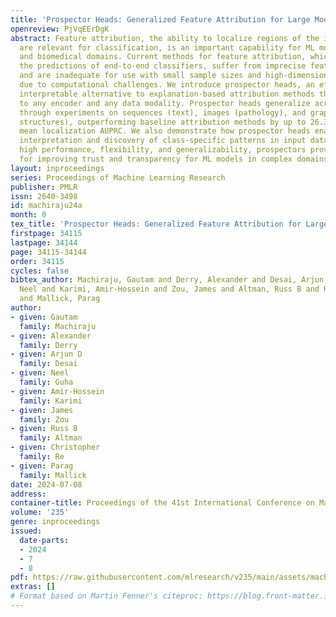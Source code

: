```yaml
---
title: 'Prospector Heads: Generalized Feature Attribution for Large Models & Data'
openreview: PjVqEErDgK
abstract: Feature attribution, the ability to localize regions of the input data that
  are relevant for classification, is an important capability for ML models in scientific
  and biomedical domains. Current methods for feature attribution, which rely on "explaining"
  the predictions of end-to-end classifiers, suffer from imprecise feature localization
  and are inadequate for use with small sample sizes and high-dimensional datasets
  due to computational challenges. We introduce prospector heads, an efficient and
  interpretable alternative to explanation-based attribution methods that can be applied
  to any encoder and any data modality. Prospector heads generalize across modalities
  through experiments on sequences (text), images (pathology), and graphs (protein
  structures), outperforming baseline attribution methods by up to 26.3 points in
  mean localization AUPRC. We also demonstrate how prospector heads enable improved
  interpretation and discovery of class-specific patterns in input data. Through their
  high performance, flexibility, and generalizability, prospectors provide a framework
  for improving trust and transparency for ML models in complex domains.
layout: inproceedings
series: Proceedings of Machine Learning Research
publisher: PMLR
issn: 2640-3498
id: machiraju24a
month: 0
tex_title: 'Prospector Heads: Generalized Feature Attribution for Large Models & Data'
firstpage: 34115
lastpage: 34144
page: 34115-34144
order: 34115
cycles: false
bibtex_author: Machiraju, Gautam and Derry, Alexander and Desai, Arjun D and Guha,
  Neel and Karimi, Amir-Hossein and Zou, James and Altman, Russ B and Re, Christopher
  and Mallick, Parag
author:
- given: Gautam
  family: Machiraju
- given: Alexander
  family: Derry
- given: Arjun D
  family: Desai
- given: Neel
  family: Guha
- given: Amir-Hossein
  family: Karimi
- given: James
  family: Zou
- given: Russ B
  family: Altman
- given: Christopher
  family: Re
- given: Parag
  family: Mallick
date: 2024-07-08
address:
container-title: Proceedings of the 41st International Conference on Machine Learning
volume: '235'
genre: inproceedings
issued:
  date-parts:
  - 2024
  - 7
  - 8
pdf: https://raw.githubusercontent.com/mlresearch/v235/main/assets/machiraju24a/machiraju24a.pdf
extras: []
# Format based on Martin Fenner's citeproc: https://blog.front-matter.io/posts/citeproc-yaml-for-bibliographies/
---
```

